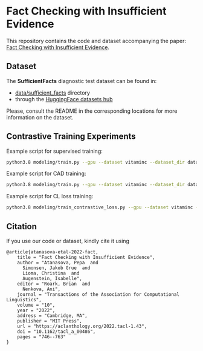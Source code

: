 # Fact Checking with Insufficient Evidence
This repository contains the code and dataset accompanying the paper: [Fact Checking with Insufficient Evidence](https://aclanthology.org/2023.emnlp-main.783/).

## Dataset
The **SufficientFacts** diagnostic test dataset can be found in:

* [data/sufficient_facts](data/sufficient_facts) directory 
* through the [HuggingFace datasets hub](https://huggingface.co/datasets/copenlu/sufficient_facts)

Please, consult the README in the corresponding locations for more information on the dataset. 

## Contrastive Training Experiments

Example script for supervised training:
```bash
python3.8 modeling/train.py --gpu --dataset vitaminc --dataset_dir data/vitaminc --model_path vitaminc_roberta_1e5_1 --lr 1e-5 --pretrained_path 'roberta-base' --labels 3 --epochs 3 --max_len 256 --batch_size 16 --test_dir data/vitaminc_const.jsonl
```

Example script for CAD training:
```bash
python3.8 modeling/train.py --gpu --dataset vitaminc --dataset_dir data/vitaminc --lr 1e-5 --pretrained_path 'albert-base-v2' --labels 3 --current_model albert --negatives_mode n_const n_sent_pos --positives_mode p_sent p_sent_const --max_negatives 2 --max_positives 1 --test_dir data/vitaminc_const_rem.jsonl --min_nei_counts 2 --min_nei_preds 0.5 --min_nei_counts_sent 2 --min_nei_preds_sent 0.5 --max_len 256 --batch_size 16 --epochs 3 --sample_instances 20000
```

Example script for CL loss training:
```bash
python3.8 modeling/train_contrastive_loss.py --gpu --dataset vitaminc --dataset_dir data/vitaminc --lr 1e-5 --pretrained_path 'albert-base-v2' --labels 3 --current_model albert --negatives_mode n_const n_sent_pos --positives_mode p_sent p_sent_const --max_negatives 2 --max_positives 1 --test_dir data/vitaminc_const_rem.jsonl --min_nei_counts 2 --min_nei_preds 0.5 --min_nei_counts_sent 2 --min_nei_preds_sent 0.5 --max_len 256 --batch_size 16 --epochs 3 --sample_instances 20000 --temp 1.5
```


## Citation
If you use our code or dataset, kindly cite it using
```
@article{atanasova-etal-2022-fact,
    title = "Fact Checking with Insufficient Evidence",
    author = "Atanasova, Pepa  and
      Simonsen, Jakob Grue  and
      Lioma, Christina  and
      Augenstein, Isabelle",
    editor = "Roark, Brian  and
      Nenkova, Ani",
    journal = "Transactions of the Association for Computational Linguistics",
    volume = "10",
    year = "2022",
    address = "Cambridge, MA",
    publisher = "MIT Press",
    url = "https://aclanthology.org/2022.tacl-1.43",
    doi = "10.1162/tacl_a_00486",
    pages = "746--763"
}
```
